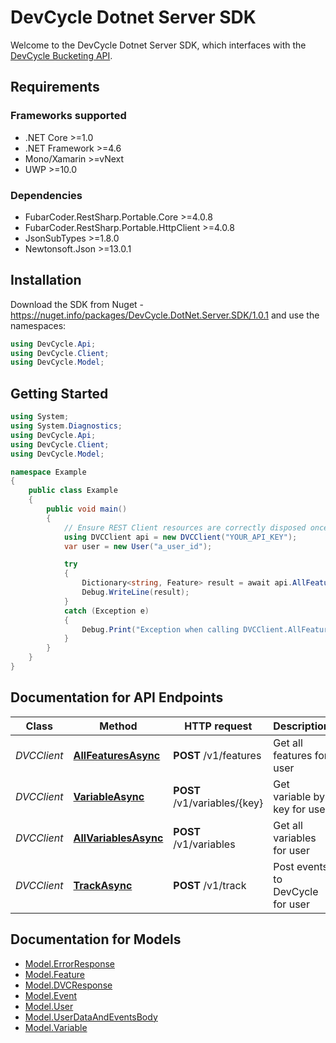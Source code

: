 # DevCycle Dotnet Server SDK

Welcome to the DevCycle Dotnet Server SDK, which interfaces with the [DevCycle Bucketing API](https://docs.devcycle.com/bucketing-api/#tag/devcycle). 

## Requirements

### Frameworks supported
- .NET Core >=1.0
- .NET Framework >=4.6
- Mono/Xamarin >=vNext
- UWP >=10.0

### Dependencies
- FubarCoder.RestSharp.Portable.Core >=4.0.8
- FubarCoder.RestSharp.Portable.HttpClient >=4.0.8
- JsonSubTypes >=1.8.0
- Newtonsoft.Json >=13.0.1

## Installation
Download the SDK from Nuget - https://nuget.info/packages/DevCycle.DotNet.Server.SDK/1.0.1
and use the namespaces:
```csharp
using DevCycle.Api;
using DevCycle.Client;
using DevCycle.Model;
```
## Getting Started

```csharp
using System;
using System.Diagnostics;
using DevCycle.Api;
using DevCycle.Client;
using DevCycle.Model;

namespace Example
{
    public class Example
    {
        public void main()
        {
            // Ensure REST Client resources are correctly disposed once no longer required
            using DVCClient api = new DVCClient("YOUR_API_KEY");
            var user = new User("a_user_id"); 

            try
            {
                Dictionary<string, Feature> result = await api.AllFeaturesAsync(user);
                Debug.WriteLine(result);
            }
            catch (Exception e)
            {
                Debug.Print("Exception when calling DVCClient.AllFeaturesAsync: " + e.Message );
            }
        }
    }
}
```

## Documentation for API Endpoints

Class | Method | HTTP request | Description
------------ | ------------- | ------------- | -------------
*DVCClient* | [**AllFeaturesAsync**](docs/DVC.md#getfeatures) | **POST** /v1/features | Get all features for user
*DVCClient* | [**VariableAsync**](docs/DVC.md#getvariablebykey) | **POST** /v1/variables/{key} | Get variable by key for user
*DVCClient* | [**AllVariablesAsync**](docs/DVC.md#getvariables) | **POST** /v1/variables | Get all variables for user
*DVCClient* | [**TrackAsync**](docs/DVC.md#track) | **POST** /v1/track | Post events to DevCycle for user

## Documentation for Models

 - [Model.ErrorResponse](docs/ErrorResponse.md)
 - [Model.Feature](docs/Feature.md)
 - [Model.DVCResponse](docs/DVCResponse.md)
 - [Model.Event](docs/Event.md)
 - [Model.User](docs/User.md)
 - [Model.UserDataAndEventsBody](docs/UserAndEvents.md)
 - [Model.Variable](docs/Variable.md)